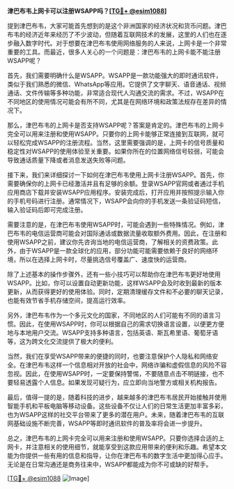 **津巴布韦上网卡可以注册WSAPP吗？[[TG💪+ @esim1088](https://t.me/s/esim1088)]**

提到津巴布韦，大家可能首先想到的是这个非洲国家的经济状况和货币问题。津巴布韦的经济近年来经历了不少波动，但随着互联网技术的发展，这里的人们也在逐步融入数字时代。对于想要在津巴布韦使用网络服务的人来说，上网卡是一个非常重要的工具。而最近，很多人关心的一个问题是：津巴布韦的上网卡能不能注册WSAPP呢？

首先，我们需要明确什么是WSAPP。WSAPP是一款功能强大的即时通讯软件，类似于我们熟悉的微信、WhatsApp等应用。它提供了文字聊天、语音通话、视频通话、文件传输等多种功能，非常适合现代人沟通交流的需求。不过，WSAPP在不同地区的使用情况可能会有所不同，尤其是在网络环境和政策法规存在差异的情况下。

那么，津巴布韦的上网卡是否支持WSAPP呢？答案是肯定的。津巴布韦的上网卡完全可以用来注册和使用WSAPP。只要你的上网卡能够正常连接到互联网，就可以轻松完成WSAPP的注册流程。当然，这里需要强调的是，上网卡的信号质量和稳定性对WSAPP的使用体验至关重要。如果你所在的位置网络信号较弱，可能会导致通话质量下降或者消息发送失败等问题。

接下来，我们来详细探讨一下如何在津巴布韦使用上网卡注册WSAPP。首先，你需要确保你的上网卡已经激活并且有足够的余额。登录WSAPP官网或者通过手机应用商店下载并安装WSAPP应用程序。安装完成后，打开应用并按照提示输入你的手机号码进行注册。通常情况下，WSAPP会向你的手机发送一条验证码短信，输入验证码后即可完成注册。

需要注意的是，在津巴布韦使用WSAPP时，可能会遇到一些特殊情况。例如，津巴布韦的电信运营商可能会对国际通话或数据流量收取额外费用。因此，在注册和使用WSAPP之前，建议你先咨询当地的电信运营商，了解相关的资费政策。此外，由于WSAPP是一款全球化的应用，部分功能可能需要依赖于良好的网络环境，所以在选择上网卡时，尽量挑选信号覆盖广、速度快的运营商。

除了上述基本的操作步骤外，还有一些小技巧可以帮助你在津巴布韦更好地使用WSAPP。比如，你可以设置自动更新功能，这样WSAPP会及时收到最新的版本更新，从而获得更好的使用体验。同时，定期清理缓存文件和不必要的聊天记录，也能有效节省手机存储空间，提高运行效率。

另外，津巴布韦作为一个多元文化的国家，不同地区的人们可能有不同的语言习惯。因此，在使用WSAPP时，你可以根据自己的需求切换语言设置，以便更方便地与本地用户交流。WSAPP支持多种语言，包括英语、斯瓦希里语、葡萄牙语等，这为跨文化交流提供了极大的便利。

当然，我们在享受WSAPP带来的便捷的同时，也要注意保护个人隐私和网络安全。在津巴布韦这样一个信息相对开放的社会中，网络诈骗和虚假信息的风险不容忽视。因此，在使用WSAPP时，一定要保持警惕，不要随意点击不明链接，也不要轻易透露个人信息。如果发现可疑行为，应立即向当地警方或相关机构报告。

最后，值得一提的是，随着科技的进步，越来越多的津巴布韦居民开始接触并使用智能手机和平板电脑等移动设备。这些设备不仅让人们的日常生活更加丰富多彩，也为WSAPP这样的社交平台带来了更多的潜在用户。未来，随着津巴布韦的互联网基础设施不断完善，WSAPP等即时通讯软件的普及率将会进一步提升。

总之，津巴布韦的上网卡完全可以用来注册和使用WSAPP。只要你选择合适的上网卡，并注意相关的使用细节，就能享受到这款应用带来的便利和乐趣。希望本文能为你提供一些有用的信息和指导，让你在津巴布韦的数字生活中更加得心应手。无论是在日常沟通还是商务往来中，WSAPP都能成为你不可或缺的好帮手。

[[TG💪+ @esim1088](https://t.me/s/esim1088) ![Image](https://i.postimg.cc/4NQfJmqS/Snipaste-2025-05-13-00-14-12.png)]